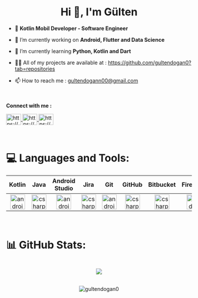 <h1 align="center">Hi 👋, I'm Gülten</h1>

- :iphone: **Kotlin Mobil Developer - Software Engineer**

- 🔭 I’m currently working on **Android, Flutter and Data Science**

- 🌱 I’m currently learning **Python, Kotlin and Dart**
  
- 👨‍💻 All of my projects are available at : https://github.com/gultendogan0?tab=repositories

- 📫 How to reach me : gultendogann00@gmail.com


<br/>

**Connect with me :** 
<p align="left">
  <a href="https://www.linkedin.com/in/gülten-doğan-3a453721b/" target="blank">
    <img align="center" src="https://skillicons.dev/icons?i=linkedin" alt="https://www.linkedin.com/in/gülten-doğan-3a453721b" height="30" width="40" />
  </a>
  <a href="https://www.kaggle.com/gultendogan" target="blank">
    <img align="center" src="https://raw.githubusercontent.com/rahuldkjain/github-profile-readme-generator/master/src/images/icons/Social/kaggle.svg" alt="https://www.kaggle.com/gultendogan" height="30" width="40" />
  </a>
  <a href="https://medium.com/@gultendogann00" target="blank">
    <img align="center" src="https://raw.githubusercontent.com/rahuldkjain/github-profile-readme-generator/master/src/images/icons/Social/medium.svg" alt="https://medium.com/@gultendogann00" height="30" width="40" />
  </a>
</p>


<br/>

# 💻 Languages and Tools:


| Kotlin | Java | Android Studio | Jira | Git | GitHub | Bitbucket | Firebase | Figma | Canva | 
| :-: | :-: | :-: | :-: | :-: | :-: | :-: | :-: | :-: | :-: |
|<img align="center" src="https://user-images.githubusercontent.com/25181517/185062810-7ee0c3d2-17f2-4a98-9d8a-a9576947692b.png" alt="android" width="40" height="40"/>|<img align="center" src="https://user-images.githubusercontent.com/25181517/117201156-9a724800-adec-11eb-9a9d-3cd0f67da4bc.png" alt="csharp" width="40" height="40"/> |<img align="center" src="https://user-images.githubusercontent.com/25181517/192108895-20dc3343-43e3-4a54-a90e-13a4abbc57b9.png" alt="android" width="40" height="40"/>|<img align="center" src="https://user-images.githubusercontent.com/25181517/183912952-83784e94-629d-4c34-a961-ae2ae795b662.png" alt="csharp" width="40" height="40"/>|<img align="center" src="https://user-images.githubusercontent.com/25181517/192108372-f71d70ac-7ae6-4c0d-8395-51d8870c2ef0.png" alt="android" width="40" height="40"/>|<img align="center" src="https://user-images.githubusercontent.com/25181517/192108374-8da61ba1-99ec-41d7-80b8-fb2f7c0a4948.png" alt="csharp" width="40" height="40"/>|<img align="center" src="https://user-images.githubusercontent.com/25181517/192108375-268c35e6-ab26-44b2-88bf-e3121a4e5083.png" alt="csharp" width="40" height="40"/>|<img align="center" src="https://user-images.githubusercontent.com/25181517/189716855-2c69ca7a-5149-4647-936d-780610911353.png" alt="android" width="40" height="40"/>|<img align="center" src="https://user-images.githubusercontent.com/25181517/189715289-df3ee512-6eca-463f-a0f4-c10d94a06b2f.png" alt="android" width="40" height="40"/>|<img align="center" src="https://github.com/marwin1991/profile-technology-icons/assets/136815194/02494c7c-de6a-43a6-9293-6369696842ed" alt="csharp" width="40" height="40"/>|


<br/>


# 📊 GitHub Stats:

<p align="center">
  <br/>
    <img src="https://github-readme-streak-stats.herokuapp.com/?user=gultendogan0&theme=radical&hide_border=false" />
  <br/>
</p>

<p align="center">
  <br/>
    <img src="https://github-readme-stats.vercel.app/api?username=gultendogan0&show_icons=true&locale=en&theme=radical&hide_border=false&include_all_commits=true&count_private=true" alt="gultendogan0" />
  <br/>
</p>





